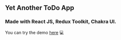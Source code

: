 ## Yet Another ToDo App

### Made with React JS, Redux Toolkit, Chakra UI.

You can try the demo [here](https://todo-app-sf.netlify.app) 💻

